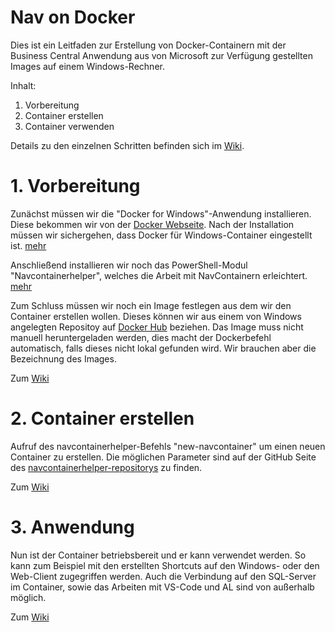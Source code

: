 # Nav on Docker

Dies ist ein Leitfaden zur Erstellung von Docker-Containern mit der Business Central Anwendung aus von Microsoft zur Verfügung gestellten Images auf einem Windows-Rechner.

Inhalt:
1)  Vorbereitung
2)  Container erstellen
3)  Container verwenden

Details zu den einzelnen Schritten befinden sich im [Wiki](https://github.com/BS-Concepts/Docker/wiki).

# 1. Vorbereitung

Zunächst müssen wir die "Docker for Windows"-Anwendung installieren. Diese bekommen wir von der [Docker Webseite](https://hub.docker.com/editions/community/docker-ce-desktop-windows).
Nach der Installation müssen wir sichergehen, dass Docker für Windows-Container eingestellt ist.
[mehr](https://github.com/BS-Concepts/Docker/wiki/Docker-for-Windows)

Anschließend installieren wir noch das PowerShell-Modul "Navcontainerhelper", welches die Arbeit mit NavContainern erleichtert.
[mehr](https://github.com/BS-Concepts/Docker/wiki/NavContainerHelper)

Zum Schluss müssen wir noch ein Image festlegen aus dem wir den Container erstellen wollen.
Dieses können wir aus einem von Windows angelegten Repositoy auf [Docker Hub](https://hub.docker.com/r/microsoft/bconprem) beziehen.
Das Image muss nicht manuell heruntergeladen werden, dies macht der Dockerbefehl automatisch, falls dieses nicht lokal gefunden wird. Wir brauchen aber die Bezeichnung des Images.

Zum [Wiki](https://github.com/BS-Concepts/Docker/wiki)

# 2. Container erstellen

Aufruf des navcontainerhelper-Befehls "new-navcontainer" um einen neuen Container zu erstellen.
Die möglichen Parameter sind auf der GitHub Seite des [navcontainerhelper-repositorys](https://github.com/Microsoft/navcontainerhelper) zu finden.

Zum [Wiki](https://github.com/BS-Concepts/Docker/wiki)

# 3. Anwendung

Nun ist der Container betriebsbereit und er kann verwendet werden.
So kann zum Beispiel mit den erstellten Shortcuts auf den Windows- oder den Web-Client zugegriffen werden.
Auch die Verbindung auf den SQL-Server im Container, sowie das Arbeiten mit VS-Code und AL sind von außerhalb möglich.

Zum [Wiki](https://github.com/BS-Concepts/Docker/wiki)
